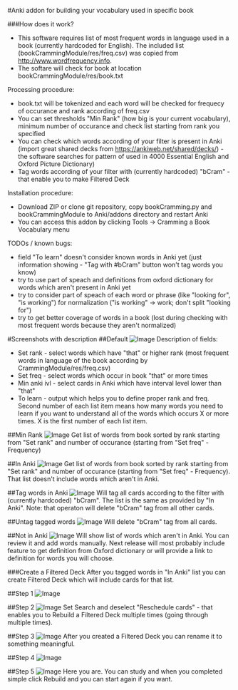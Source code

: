 #Anki addon for building your vocabulary used in specific book

###How does it work?
* This software requires list of most frequent words in language used in a book (currently hardcoded for English).
The included list (bookCrammingModule/res/freq.csv) was copied from http://www.wordfrequency.info.
* The softare will check for book at location bookCrammingModule/res/book.txt

Processing procedure:
* book.txt will be tokenized and each word will be checked for frequecy of occurance and rank according of freq.csv
* You can set thresholds "Min Rank" (how big is your current vocabulary), minimum number of occurance and check list starting from rank you specified
* You can check which words according of your filter is present in Anki (import great shared decks from https://ankiweb.net/shared/decks/) - the software searches for pattern of used in 4000 Essential English and Oxford Picture Dictionary)
* Tag words according of your filter with (currently hardcoded) "bCram" - that enable you to make Filtered Deck

Installation procedure:
* Download ZIP or clone git repository, copy bookCramming.py and bookCrammingModule to Anki/addons directory and restart Anki
* You can access this addon by clicking Tools -> Cramming a Book Vocabulary menu

TODOs / known bugs:
* field "To learn" doesn't consider known words in Anki yet (just information showing - "Tag with #bCram" button won't tag words you know)
* try to use part of speach and definitions from oxford dictionary for words which aren't present in Anki yet
* try to consider part of speach of each word or phrase (like "looking for", "is working") for normalization ("is working" -> work; don't split "looking for")
* try to get better coverage of words in a book (lost during checking with most frequent words because they aren't normalized)


#Screenshots with description
##Default
![Image](../master/docImages/default.png?raw=true)
Description of fields:
* Set rank - select words which have "that" or higher rank (most frequent words in language of the book according by CrammingModule/res/freq.csv)
* Set freq - select words which occur in book "that" or more times
* Min anki ivl - select cards in Anki which have interval level lower than "that"
* To learn - output which helps you to define proper rank and freq. Second number of each list item means how many words you need to learn if you want to understand all of the words which occurs X or more times. X is the first number of each list item.


##Min Rank
![Image](../master/docImages/minRank.png?raw=true)
Get list of words from book sorted by rank starting from "Set rank" and number of occurance (starting from "Set freq" - Frequency)

##In Anki
![Image](../master/docImages/inAnki.png?raw=true)
Get list of words from book sorted by rank starting from "Set rank" and number of occurance (starting from "Set freq" - Frequency).
That list doesn't include words which aren't in Anki.

##Tag words in Anki
![Image](../master/docImages/tagWith.png?raw=true)
Will tag all cards according to the filter with (currently hardcoded) "bCram". The list is the same as provided by "In Anki".
Note: that operaton will delete "bCram" tag from all other cards.

##Untag tagged words
![Image](../master/docImages/unTag.png?raw=true)
Will delete "bCram" tag from all cards.

##Not in Anki
![Image](../master/docImages/notInAnki.png?raw=true)
Will show list of words which aren't in Anki. You can review it and add words manually. Next release will most probably include feature to get definition from Oxford dictionary or will provide a link to definition for words you will choose.

###Create a Filtered Deck
After you tagged words in "In Anki" list you can create Filtered Deck which will include cards for that list.

##Step 1
![Image](../master/docImages/filtered1.png?raw=true)

##Step 2
![Image](../master/docImages/filtered2.png?raw=true)
Set Search and deselect "Reschedule cards" - that enables you to Rebuild a Filtered Deck multiple times (going through multiple times).

##Step 3
![Image](../master/docImages/filtered3.png?raw=true)
After you created a Filtered Deck you can rename it to something meaningful.

##Step 4
![Image](../master/docImages/filtered4.png?raw=true)

##Step 5
![Image](../master/docImages/filtered5.png?raw=true)
Here you are. You can study and when you completed simple click Rebuild and you can start again if you want.


